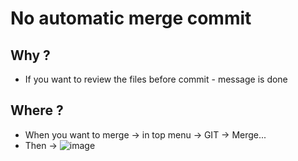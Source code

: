 # No automatic merge commit 

## Why ? 

  * If you want to review the files before commit - message is done

## Where ? 

  * When you want to merge -> in top menu -> GIT -> Merge...
  * Then ->
![image](https://github.com/jmetzger/training-git-intellij/assets/1933318/6aabc4e7-a4e2-44e6-b745-307c192cf158)
